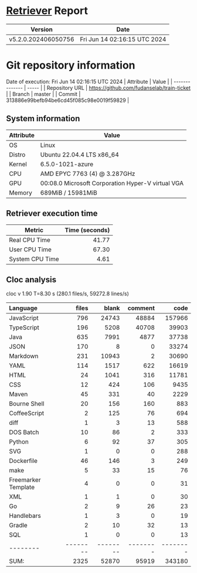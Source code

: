 # [Retriever](https://github.com/PalladioSimulator/Palladio-ReverseEngineering-Retriever) Report
| Version | Date |
| ------- | ---- |
| v5.2.0.202406050756 | Fri Jun 14 02:16:15 UTC 2024 |

# Git repository information
Date of execution: Fri Jun 14 02:16:15 UTC 2024
|    Attribute   | Value |
| -------------- | ----- |
| Repository URL | https://github.com/fudanselab/train-ticket |
| Branch         | master |
| Commit         | 313886e99befb94be6cd45f085c98e0019f59829 |


## System information
| Attribute | Value |
| --------- | ----- |
| OS | Linux  |
| Distro | Ubuntu 22.04.4 LTS x86_64  |
| Kernel | 6.5.0-1021-azure  |
| CPU | AMD EPYC 7763 (4) @ 3.287GHz  |
| GPU | 00:08.0 Microsoft Corporation Hyper-V virtual VGA  |
| Memory | 689MiB / 15981MiB  |

## Retriever execution time
| Metric | Time (seconds) |
| --- | ---: |
| Real CPU Time | 41.77 |
| User CPU Time | 67.30 |
| System CPU Time | 4.61 |
<!--
Explainations:
- __Real CPU Time__: actual time the command has run (can be less than total time spent in user and system mode for multi-threaded processes)
- __User CPU Time__: time the command has spent running in user mode
- __System CPU Time__: time the command has spent running in system or kernel mode
-->

## Cloc analysis
cloc v 1.90  T=8.30 s (280.1 files/s, 59272.8 lines/s)

Language|files|blank|comment|code
:-------|-------:|-------:|-------:|-------:
JavaScript|796|24743|48884|157966
TypeScript|196|5208|40708|39903
Java|635|7991|4877|37738
JSON|170|8|0|33274
Markdown|231|10943|2|30690
YAML|114|1517|622|16619
HTML|24|1041|316|11781
CSS|12|424|106|9435
Maven|45|331|40|2229
Bourne Shell|20|156|160|883
CoffeeScript|2|125|76|694
diff|1|3|13|588
DOS Batch|10|86|2|333
Python|6|92|37|305
SVG|1|0|0|288
Dockerfile|46|146|3|249
make|5|33|15|76
Freemarker Template|4|0|0|31
XML|1|1|0|30
Go|2|9|26|23
Handlebars|1|3|0|19
Gradle|2|10|32|13
SQL|1|0|0|13
--------|--------|--------|--------|--------
SUM:|2325|52870|95919|343180
